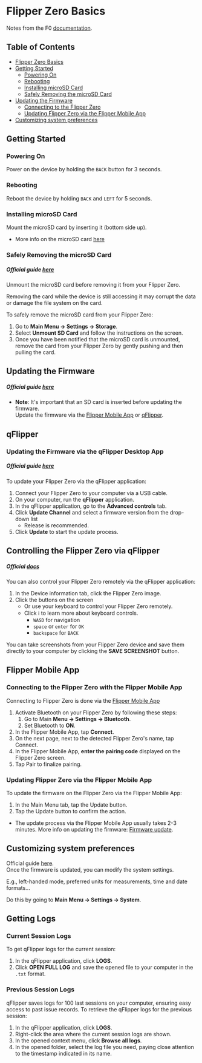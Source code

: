 

# Flipper Zero Basics
Notes from the F0 [documentation](https://docs.flipper.net/basics/first-start).


## Table of Contents
* [Flipper Zero Basics](#flipper-zero-basics) 
* [Getting Started](#getting-started) 
    * [Powering On](#powering-on) 
    * [Rebooting](#rebooting) 
    * [Installing microSD Card](#installing-microsd-card) 
    * [Safely Removing the microSD Card](#safely-removing-the-microsd-card) 
* [Updating the Firmware](#updating-the-firmware) 
    * [Connecting to the Flipper Zero](#connecting-to-the-flipper-zero) 
    * [Updating Flipper Zero via the Flipper Mobile App](#updating-flipper-zero-via-the-flipper-mobile-app) 
* [Customizing system preferences](#customizing-system-preferences) 



## Getting Started
### Powering On
Power on the device by holding the `BACK` button for 3 seconds.  


### Rebooting
Reboot the device by holding `BACK` and `LEFT` for 5 seconds.


### Installing microSD Card
Mount the microSD card by inserting it (bottom side up).  
* More info on the microSD card [here](https://docs.flipper.net/basics/sd-card)



### Safely Removing the microSD Card
##### Official guide [here](https://docs.flipper.net/basics/sd-card#G4RTl)
Unmount the microSD card before removing it from your Flipper Zero.  
 
Removing the card while the device is still accessing it may 
corrupt the data or damage the file system on the card.
 
To safely remove the microSD card from your Flipper Zero:
1. Go to **Main Menu -> Settings -> Storage**.
2. Select **Unmount SD Card** and follow the instructions on the screen.
3. Once you have been notified that the microSD card is unmounted, remove the card
   from your Flipper Zero by gently pushing and then pulling the card.



## Updating the Firmware
##### Official guide [here](https://docs.flipper.net/basics/firmware-update)
* **Note**: It's important that an SD card is inserted before updating the firmware.  
Update the firmware via the [Flipper Mobile App](https://docs.flipperzero.one/mobile-app) or
[qFlipper](https://docs.flipperzero.one/qflipper).  



## qFlipper
### Updating the Firmware via the qFlipper Desktop App
##### Official guide [here](https://docs.flipper.net/qflipper#ORL5Q)
To update your Flipper Zero via the qFlipper application:
 
1. Connect your Flipper Zero to your computer via a USB cable.
2. On your computer, run the **qFlipper** application.
3. In the qFlipper application, go to the **Advanced controls** tab.
4. Click **Update Channel** and select a firmware version from the drop-down list 
    * Release is recommended.
5. Click **Update** to start the update process.



## Controlling the Flipper Zero via qFlipper
##### Official [docs](https://docs.flipper.net/qflipper#Yag86)
 
You can also control your Flipper Zero remotely via the qFlipper application:
1. In the Device information tab, click the Flipper Zero image.
2. Click the buttons on the screen
    * Or use your keyboard to control your Flipper Zero remotely.
    * Click ℹ️ to learn more about keyboard controls.
        * `WASD` for navigation
        * `space` or `enter` for `OK`
        * `backspace` for `BACK`
 
You can take screenshots from your Flipper Zero device and save them
directly to your computer by clicking the **SAVE SCREENSHOT** button.



## Flipper Mobile App
### Connecting to the Flipper Zero with the Flipper Mobile App
Connecting to Flipper Zero is done via the [Flipper Mobile App](https://docs.flipperzero.one/mobile-app) 
1. Activate Bluetooth on your Flipper Zero by following these steps:
    1. Go to Main **Menu -> Settings -> Bluetooth**.
    2. Set Bluetooth to **ON**.
2. In the Flipper Mobile App, tap **Connect**.
3. On the next page, next to the detected Flipper Zero's name, tap Connect.
4. In the Flipper Mobile App, **enter the pairing code** displayed on the Flipper Zero screen.
5. Tap Pair to finalize pairing.



### Updating Flipper Zero via the Flipper Mobile App
To update the firmware on the Flipper Zero via the Flipper Mobile App:
1. In the Main Menu tab, tap the Update button.
2. Tap the Update button to confirm the action.
* The update process via the Flipper Mobile App usually takes 2-3 minutes.
 More info on updating the firmware: [Firmware update](https://docs.flipperzero.one/basics/firmware-update).



## Customizing system preferences
Official guide [here](https://docs.flipper.net/basics/first-start#lFLy_).  
Once the firmware is updated, you can modify the system settings.  
  
E.g., left-handed mode, preferred units for measurements, time and date formats...
  
Do this by going to **Main Menu -> Settings -> System**.


## Getting Logs

### Current Session Logs
To get qFlipper logs for the current session:
1. In the qFlipper application, click **LOGS**.
2. Click **OPEN FULL LOG** and save the opened file to your 
   computer in the `.txt` format.

### Previous Session Logs
qFlipper saves logs for 100 last sessions on your computer, ensuring
easy access to past issue records.
To retrieve the qFlipper logs for the previous session:
1. In the qFlipper application, click **LOGS**.
2. Right-click the area where the current session logs are shown.
3. In the opened context menu, click **Browse all logs**.
4. In the opened folder, select the log file you need, paying close
   attention to the timestamp indicated in its name.








